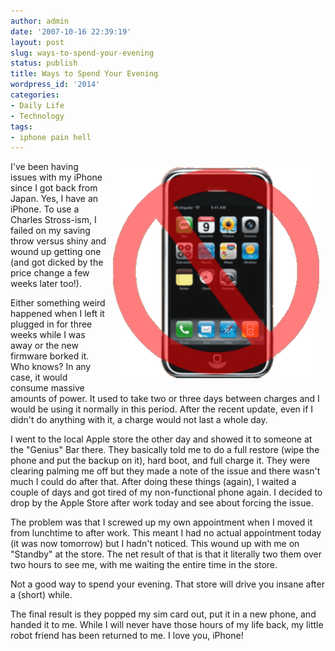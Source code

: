```yaml
---
author: admin
date: '2007-10-16 22:39:19'
layout: post
slug: ways-to-spend-your-evening
status: publish
title: Ways to Spend Your Evening
wordpress_id: '2014'
categories:
- Daily Life
- Technology
tags:
- iphone pain hell
---
```

<img src="/images/iphone-no.png" alt="Iphone No" align="right" border="0" height="337" hspace="10" vspace="10" width="330" />I've been having issues with my iPhone since I got back from Japan. Yes, I have an iPhone. To use a Charles Stross-ism, I failed on my saving throw versus shiny and wound up getting one (and got dicked by the price change a few weeks later too!).



Either something weird happened when I left it plugged in for three weeks while I was away or the new firmware borked it. Who knows? In any case, it would consume massive amounts of power. It used to take two or three days between charges and I would be using it normally in this period. After the recent update, even if I didn't do anything with it, a charge would not last a whole day.



I went to the local Apple store the other day and showed it to someone at the "Genius" Bar there. They basically told me to do a full restore (wipe the phone and put the backup on it), hard boot, and full charge it. They were clearing palming me off but they made a note of the issue and there wasn't much I could do after that. After doing these things (again), I waited a couple of days and got tired of my non-functional phone again. I decided to drop by the Apple Store after work today and see about forcing the issue.



The problem was that I screwed up my own appointment when I moved it from lunchtime to after work. This meant I had no actual appointment today (it was now tomorrow) but I hadn't noticed. This wound up with me on "Standby" at the store. The net result of that is that it literally two them over two hours to see me, with me waiting the entire time in the store.



Not a good way to spend your evening. That store will drive you insane after a (short) while.



The final result is they popped my sim card out, put it in a new phone, and handed it to me. While I will never have those hours of my life back, my little robot friend has been returned to me. I love you, iPhone!
